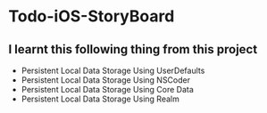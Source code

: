 # Todo-iOS-StoryBoard

## I learnt this following thing from this project

* Persistent Local Data Storage Using UserDefaults
* Persistent Local Data Storage Using NSCoder
* Persistent Local Data Storage Using Core Data
* Persistent Local Data Storage Using Realm
